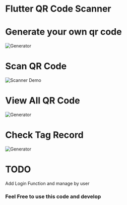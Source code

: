 # Flutter QR Code Scanner

# Generate your own qr code
![Generator](screenshot/generate_qr_code.png)

# Scan QR Code
![Scanner Demo](screenshot/scan_demo.gif)

# View All QR Code
![Generator](screenshot/view_all.png)

# Check Tag Record
![Generator](screenshot/view_detail.png)

# TODO
Add Login Function and manage by user

### Feel Free to use this code and develop